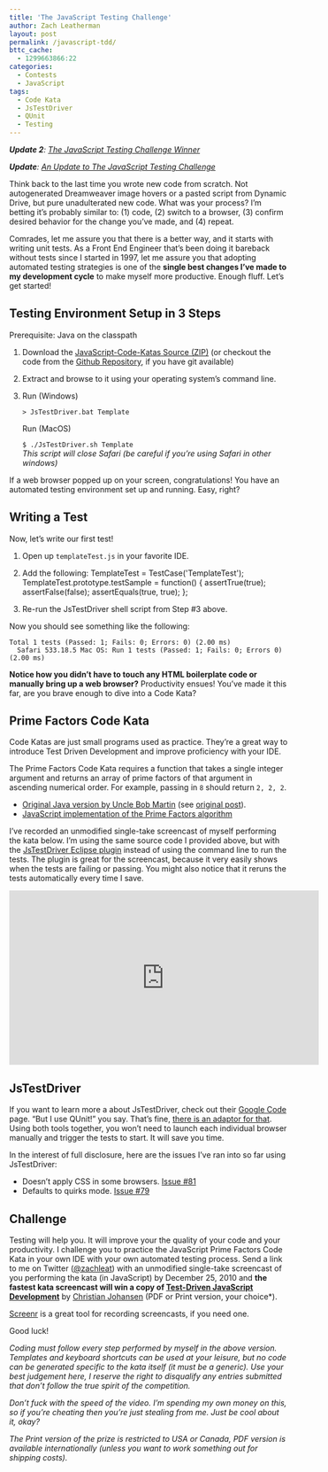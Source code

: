 ```yaml
---
title: 'The JavaScript Testing Challenge'
author: Zach Leatherman
layout: post
permalink: /javascript-tdd/
bttc_cache:
  - 1299663866:22
categories:
  - Contests
  - JavaScript
tags:
  - Code Kata
  - JsTestDriver
  - QUnit
  - Testing
---
```


***Update 2**: [The JavaScript Testing Challenge Winner][1]*

 [1]: /web/2011/02/14/javascript-tdd-winner/

***Update**: [An Update to The JavaScript Testing Challenge][2]*

 [2]: /web/2011/01/09/javascript-tdd-update/

Think back to the last time you wrote new code from scratch. Not autogenerated Dreamweaver image hovers or a pasted script from Dynamic Drive, but pure unadulterated new code. What was your process? I’m betting it’s probably similar to: (1) code, (2) switch to a browser, (3) confirm desired behavior for the change you’ve made, and (4) repeat.

Comrades, let me assure you that there is a better way, and it starts with writing unit tests. As a Front End Engineer that’s been doing it bareback without tests since I started in 1997, let me assure you that adopting automated testing strategies is one of the **single best changes I’ve made to my development cycle** to make myself more productive. Enough fluff. Let’s get started!

## Testing Environment Setup in 3 Steps

Prerequisite: Java on the classpath

1.  Download the [JavaScript-Code-Katas Source (ZIP)][3] (or checkout the code from the [Github Repository][4], if you have git available)
2.  Extract and browse to it using your operating system’s command line.
3.  Run (Windows)  

    `> JsTestDriver.bat Template` 

    Run (MacOS)

    `$ ./JsTestDriver.sh Template`  
    *This script will close Safari (be careful if you’re using Safari in other windows)*

If a web browser popped up on your screen, congratulations! You have an automated testing environment set up and running. Easy, right?

## Writing a Test

Now, let’s write our first test!

1.  Open up `templateTest.js` in your favorite IDE.
2.  Add the following:     TemplateTest = TestCase('TemplateTest');
        TemplateTest.prototype.testSample = function()
        {
            assertTrue(true);
            assertFalse(false);
            assertEquals(true, true);
        };

3.  Re-run the JsTestDriver shell script from Step #3 above.

Now you should see something like the following:

    Total 1 tests (Passed: 1; Fails: 0; Errors: 0) (2.00 ms)
      Safari 533.18.5 Mac OS: Run 1 tests (Passed: 1; Fails: 0; Errors 0) (2.00 ms)
    

**Notice how you didn’t have to touch any HTML boilerplate code or manually bring up a web browser?** Productivity ensues! You’ve made it this far, are you brave enough to dive into a Code Kata?

## Prime Factors Code Kata

Code Katas are just small programs used as practice. They’re a great way to introduce Test Driven Development and improve proficiency with your IDE.

The Prime Factors Code Kata requires a function that takes a single integer argument and returns an array of prime factors of that argument in ascending numerical order. For example, passing in `8` should return `2, 2, 2`.

*   [Original Java version by Uncle Bob Martin][5] (see [original post][6]).
*   [JavaScript implementation of the Prime Factors algorithm][7]

I’ve recorded an unmodified single-take screencast of myself performing the kata below. I’m using the same source code I provided above, but with the [JsTestDriver Eclipse plugin][8] instead of using the command line to run the tests. The plugin is great for the screencast, because it very easily shows when the tests are failing or passing. You might also notice that it reruns the tests automatically every time I save.

<div class="fluid-width-video-wrapper"><iframe width="560" height="315" src="http://www.youtube.com/embed/zsCYkmAJBAY" frameborder="0" allowfullscreen></iframe></div>

## JsTestDriver

If you want to learn more a about JsTestDriver, check out their [Google Code][9] page. “But I use QUnit!” you say. That’s fine, [there is an adaptor for that][10]. Using both tools together, you won’t need to launch each individual browser manually and trigger the tests to start. It will save you time.

In the interest of full disclosure, here are the issues I’ve ran into so far using JsTestDriver: 

 * Doesn’t apply CSS in some browsers. [Issue #81][11]
 * Defaults to quirks mode. [Issue #79][12]

## Challenge

Testing will help you. It will improve your the quality of your code and your productivity. I challenge you to practice the JavaScript Prime Factors Code Kata in your own IDE with your own automated testing process. Send a link to me on Twitter ([@zachleat][13]) with an unmodified single-take screencast of you performing the kata (in JavaScript) by December 25, 2010 and **the fastest kata screencast will win a copy of [Test-Driven JavaScript Development][14]** by [Christian Johansen][15] (PDF or Print version, your choice*).

[Screenr][16] is a great tool for recording screencasts, if you need one.

Good luck!

*Coding must follow every step performed by myself in the above version. Templates and keyboard shortcuts can be used at your leisure, but no code can be generated specific to the kata itself (it must be a generic). Use your best judgement here, I reserve the right to disqualify any entries submitted that don’t follow the true spirit of the competition.*

*Don’t fuck with the speed of the video. I’m spending my own money on this, so if you’re cheating then you’re just stealing from me. Just be cool about it, okay?*

*The Print version of the prize is restricted to USA or Canada, PDF version is available internationally (unless you want to work something out for shipping costs).*

 [3]: https://github.com/zachleat/JavaScript-Code-Katas/zipball/master
 [4]: https://github.com/zachleat/JavaScript-Code-Katas
 [5]: https://docs.google.com/present/edit?id=0AVz1CG9ZSGbWZG5iajc4c18zN2R2NzJnZmRq&hl=en&authkey=CO38t6gL
 [6]: http://butunclebob.com/ArticleS.UncleBob.ThePrimeFactorsKata
 [7]: https://github.com/zachleat/JavaScript-Code-Katas/blob/master/PrimeFactors/primeFactors.js
 [8]: http://code.google.com/p/js-test-driver/wiki/UsingTheEclipsePlugin
 [9]: http://code.google.com/p/js-test-driver/
 [10]: http://code.google.com/p/js-test-driver/wiki/QUnitAdapter
 [11]: http://code.google.com/p/js-test-driver/issues/detail?id=81
 [12]: http://code.google.com/p/js-test-driver/issues/detail?id=79
 [13]: http://twitter.com/zachleat
 [14]: http://tddjs.com/
 [15]: http://twitter.com/cjno/
 [16]: http://screenr.com/
